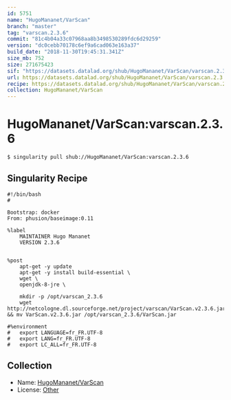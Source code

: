 ```yaml
---
id: 5751
name: "HugoMananet/VarScan"
branch: "master"
tag: "varscan.2.3.6"
commit: "81c4b04a33c07968aa8b3498530289fdc6d29259"
version: "dc0cebb70178c6ef9a6cad063e163a37"
build_date: "2018-11-30T19:45:31.341Z"
size_mb: 752
size: 271675423
sif: "https://datasets.datalad.org/shub/HugoMananet/VarScan/varscan.2.3.6/2018-11-30-81c4b04a-dc0cebb7/dc0cebb70178c6ef9a6cad063e163a37.simg"
url: https://datasets.datalad.org/shub/HugoMananet/VarScan/varscan.2.3.6/2018-11-30-81c4b04a-dc0cebb7/
recipe: https://datasets.datalad.org/shub/HugoMananet/VarScan/varscan.2.3.6/2018-11-30-81c4b04a-dc0cebb7/Singularity
collection: HugoMananet/VarScan
---
```


# HugoMananet/VarScan:varscan.2.3.6

```bash
$ singularity pull shub://HugoMananet/VarScan:varscan.2.3.6
```

## Singularity Recipe

```singularity
#!/bin/bash
#

Bootstrap: docker
From: phusion/baseimage:0.11

%label
	MAINTAINER Hugo Mananet
	VERSION 2.3.6


%post
	apt-get -y update
	apt-get -y install build-essential \
	wget \
	openjdk-8-jre \

	mkdir -p /opt/varscan_2.3.6
	wget http://netcologne.dl.sourceforge.net/project/varscan/VarScan.v2.3.6.jar && mv VarScan.v2.3.6.jar /opt/varscan_2.3.6/VarScan.jar

#%environment
#	export LANGUAGE=fr_FR.UTF-8
#	export LANG=fr_FR.UTF-8
#	export LC_ALL=fr_FR.UTF-8
```

## Collection

 - Name: [HugoMananet/VarScan](https://github.com/HugoMananet/VarScan)
 - License: [Other](None)

